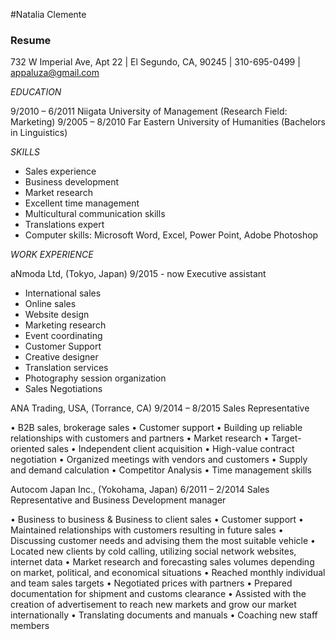  #Natalia Clemente 
### **Resume**

732 W Imperial Ave, Apt 22 | El Segundo, CA, 90245 | 310-695-0499 | appaluza@gmail.com

_EDUCATION_

9/2010 – 6/2011 Niigata University of Management (Research Field: Marketing) 
9/2005 – 8/2010 Far Eastern University of Humanities (Bachelors in Linguistics) 

_SKILLS_
 
* Sales experience
* Business development
* Market research
* Excellent time management
* Multicultural communication skills
* Translations expert
* Computer skills: Microsoft Word, Excel, Power Point, Adobe Photoshop
 

_WORK EXPERIENCE_ 

aNmoda Ltd, (Tokyo, Japan) 	9/2015 - now
Executive assistant 

* International sales
* Online sales
* Website design
* Marketing research
* Event coordinating 
* Customer Support
* Creative designer
* Translation services
* Photography session organization
* Sales Negotiations 

ANA Trading, USA,  (Torrance, CA)                                                                                                                9/2014 – 8/2015 
Sales Representative

•	B2B sales, brokerage sales 
•	Customer support
•	Building up reliable relationships with customers and partners
•	Market research
•	Target-oriented sales
•	Independent client acquisition
•	High-value contract negotiation
•	Organized meetings with vendors and customers
•	Supply and demand calculation
•	Competitor Analysis 
•	Time management skills

Autocom Japan Inc.,  (Yokohama, Japan)                                                                                                  6/2011 – 2/2014
Sales Representative and Business Development manager 

•	Business to business & Business to client sales
•	Customer support
•	Maintained relationships with customers resulting in future sales
•	Discussing customer needs and advising them the most suitable vehicle
•	Located new clients by cold calling, utilizing social network websites, internet data
•	Market research and forecasting sales volumes depending on market, political, and economical situations
•	Reached monthly individual and team sales targets
•	Negotiated prices with partners
•	Prepared documentation for shipment and customs clearance 
•	Assisted with the creation of advertisement to reach new markets and grow our market internationally
•	Translating documents and manuals
•	Coaching new staff members


